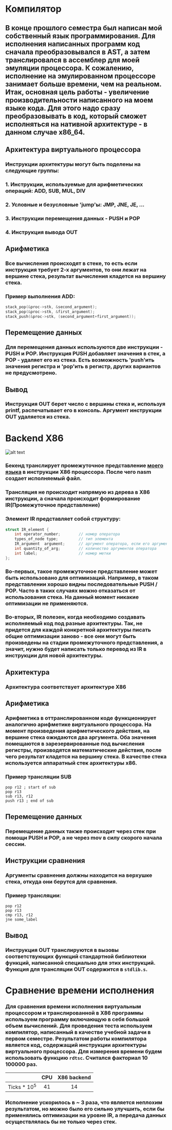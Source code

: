 # Компилятор

## В конце прошлого семестра был написан мой собственный язык программирования. Для исполнения написанных программ код сначала преобразовывался в AST, а затем транслировался в ассемблер для моей эмуляции процессора. К сожалению, исполнение на эмулированном процессоре занимает больше времени, чем на реальном. Итак, основная цель работы - увеличение производительности написанного на моем языке кода. Для этого надо сразу преобразовывать в код, который сможет исполняться на нативной архитектуре - в данном случае x86_64.



## Архитектура виртуального процессора
### Инструкции архитектуры могут быть поделены на следующие группы:
### 1. Инструкции, используемые для арифметических операций: ADD, SUB, MUL, DIV
### 2. Условные и безусловные 'jump'ы: JMP, JNE, JE, ...
### 3. Инструкции перемещения данных - PUSH и POP
### 4. Инструкция вывода OUT

## Арифметика
### Все вычисления происходят в стеке, то есть если инструкция требует 2-х аргументов, то они лежат на вершине стека, результат вычисления кладется на вершину стека.
### Пример выполнения ADD:
```C
stack_pop(&proc->stk, &second_argument);
stack_pop(&proc->stk, &first_argument);
stack_push(&proc->stk, (second_argument+first_argument));
```

## Перемещение данных
### Для перемещения данных используются две инструкции - PUSH и POP. Инструкция PUSH добавляет значения в стек, а POP - удаляет его из стека. Есть возможность 'push'ить значения регистра и 'pop'ить в регистр, других вариантов не предусмотрено.

## Вывод
### Инструкция OUT берет число с вершины стека и, используя printf, распечатывает его в консоль. Аргумент инструкции OUT удаляется из стека. 


# Backend X86
![alt text](images/1.drawio.svg)
### Бекенд транслирует промежуточное представление [моего языка](https://github.com/andrushechka37/CringeLanguage) в инструкции X86 процессора. После чего nasm создает исполняемый файл.
### Трансляция не происходит напрямую из дерева в X86 инструкции, а сначала происходит формирование IR(Промежуточное представление)
### Элемент IR представляет собой структуру:
```C
struct IR_element {
    int operator_number;        // номер оператора
    types_of_node type;         // тип элемента
    IR_argument  argument;      // аргумент оператора, если его аргумент может быть только простым выражением
    int quantity_of_arg;        // количество аргументов оператора
    int label;                  // номер метки
};
```
### Во-первых, такое промежуточное представление может быть использовано для оптимизаций. Например, в таком представлении хорошо видны последовательные PUSH / POP. Часто в таких случаях можно отказаться от использования стека. На данный момент никакие оптимизации не применяются.

### Во-вторых, IR полезен, когда необходимо создавать исполняемый код под разные архитектуры. Так, не придется для каждой конкретной архитектуры писать общие оптимизации заново - все они могут быть произведены на стадии промежуточного представления, а значит, нужно будет написать только перевод из IR в инструкции для новой архитектуры.


## Архитектура
### Архитектура соответствует архитектуре X86

## Арифметика
### Арифметика в оттранслированном коде функционирует аналогично арифметике виртуального процессора. На момент произведения арифметического действия, на вершине стека ожидаются два аргумента. Оба значения помещаются в зарезервированные под вычисления регистры, производятся математические действия, после чего результат кладется на вершину стека. В качестве стека используется аппаратный стек архитектуры х86.

### Пример трансляции SUB

```assembly
pop r12 ; start of sub
pop r13
sub r13, r12
push r13 ; end of sub
```
## Перемещение данных
### Перемещение данных также происходит через стек при помощи PUSH и POP, а не через mov в силу скорого начала сессии.

## Инструкции сравнения
### Аргументы сравнения должны находится на верхушке стека, откуда они берутся для сравнения.
### Пример трансляции:

```assembly
pop r12
pop r13
cmp r13, r12
jne some_label
```

## Вывод
### Инструкция OUT транслируются в вызовы соответствующих функций стандартной библиотеки функций, написанной специально для этих инструкций. Функция для трансляции OUT содержится в `stdlib.s`.

# Сравнение времени исполнения
### Для сравнения времени исполнения виртуальным процессором и транслированной в X86 программы используем программу включающую в себя большой объем вычислений. Для проведения теста используем компилятор, написанный в качестве учебной задачи в первом семестре. Результатом работы компилятора является код, содержащий инструкции архитектуры виртуального процессора. Для измерения времени будем использовать функцию `rdtsc`. Считался факториал 10 100000 раз.


|                | CPU | X86 backend |
|:--------------:|:---:|:-----------:|
| Ticks * $10^5$ |  41 |      14     |


### Исполнение ускорилось в ~ 3 раза, что является неплохим результатом, но можно было его сильно улучшить, если бы применялись оптимизации на уровне IR, а передача данных осуществлялась бы не только через стек.


